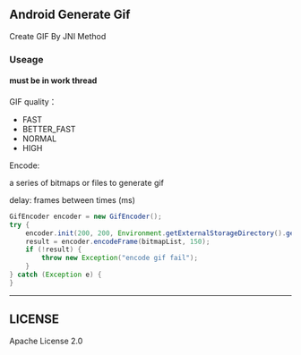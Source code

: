 ## Android Generate Gif

Create GIF By JNI Method

### Useage

#### must be in work thread

GIF quality：
* FAST
* BETTER_FAST
* NORMAL
* HIGH

Encode:

a series of bitmaps or files to generate gif

delay: frames between times (ms)


```java
GifEncoder encoder = new GifEncoder();
try {
    encoder.init(200, 200, Environment.getExternalStorageDirectory().getAbsolutePath() + "/12345.gif", GifEncoder.EncodingType.FAST);
    result = encoder.encodeFrame(bitmapList, 150);
    if (!result) {
        throw new Exception("encode gif fail");
    }
} catch (Exception e) {
}
```


----
## LICENSE

Apache License 2.0